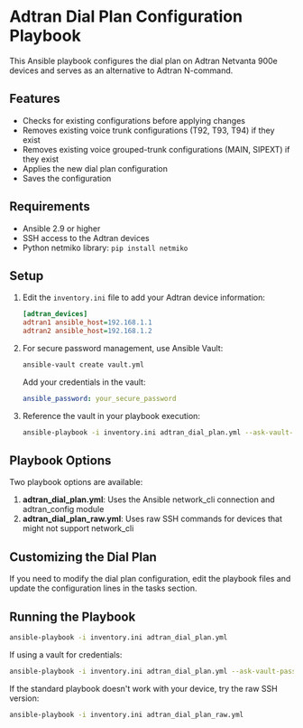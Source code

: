 # Adtran Dial Plan Configuration Playbook

This Ansible playbook configures the dial plan on Adtran Netvanta 900e devices and serves as an alternative to Adtran N-command.

## Features

- Checks for existing configurations before applying changes
- Removes existing voice trunk configurations (T92, T93, T94) if they exist
- Removes existing voice grouped-trunk configurations (MAIN, SIPEXT) if they exist
- Applies the new dial plan configuration
- Saves the configuration

## Requirements

- Ansible 2.9 or higher
- SSH access to the Adtran devices
- Python netmiko library: `pip install netmiko`

## Setup

1. Edit the `inventory.ini` file to add your Adtran device information:
   ```ini
   [adtran_devices]
   adtran1 ansible_host=192.168.1.1
   adtran2 ansible_host=192.168.1.2
   ```

2. For secure password management, use Ansible Vault:
   ```bash
   ansible-vault create vault.yml
   ```
   Add your credentials in the vault:
   ```yaml
   ansible_password: your_secure_password
   ```

3. Reference the vault in your playbook execution:
   ```bash
   ansible-playbook -i inventory.ini adtran_dial_plan.yml --ask-vault-pass
   ```

## Playbook Options

Two playbook options are available:

1. **adtran_dial_plan.yml**: Uses the Ansible network_cli connection and adtran_config module
2. **adtran_dial_plan_raw.yml**: Uses raw SSH commands for devices that might not support network_cli

## Customizing the Dial Plan

If you need to modify the dial plan configuration, edit the playbook files and update the configuration lines in the tasks section.

## Running the Playbook

```bash
ansible-playbook -i inventory.ini adtran_dial_plan.yml
```

If using a vault for credentials:
```bash
ansible-playbook -i inventory.ini adtran_dial_plan.yml --ask-vault-pass
```

If the standard playbook doesn't work with your device, try the raw SSH version:
```bash
ansible-playbook -i inventory.ini adtran_dial_plan_raw.yml
``` 